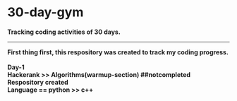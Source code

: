 # 30-day-gym
<b>Tracking coding activities of 30 days.
       <br>
          <body><hr>First thing first, this respository was created to track my coding progress.
            <br><br>Day-1
                <br>Hackerank >> Algorithms(warmup-section) ##notcompleted 
                  <br>Respository created
                     <br>Language == python >> c++
            
